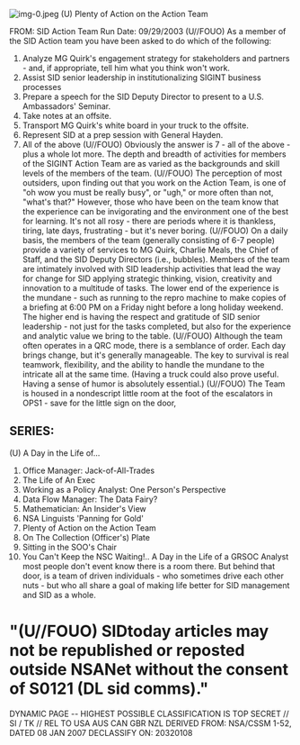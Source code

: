 ![img-0.jpeg](img-0.jpeg)
(U) Plenty of Action on the Action Team

FROM:
SID Action Team
Run Date: 09/29/2003
(U//FOUO) As a member of the SID Action team you have been asked to do which of the following:

1. Analyze MG Quirk's engagement strategy for stakeholders and partners - and, if appropriate, tell him what you think won't work.
2. Assist SID senior leadership in institutionalizing SIGINT business processes
3. Prepare a speech for the SID Deputy Director to present to a U.S. Ambassadors' Seminar.
4. Take notes at an offsite.
5. Transport MG Quirk's white board in your truck to the offsite.
6. Represent SID at a prep session with General Hayden.
7. All of the above
(U//FOUO) Obviously the answer is 7 - all of the above - plus a whole lot more. The depth and breadth of activities for members of the SIGINT Action Team are as varied as the backgrounds and skill levels of the members of the team.
(U//FOUO) The perception of most outsiders, upon finding out that you work on the Action Team, is one of "oh wow you must be really busy", or "ugh," or more often than not, "what's that?" However, those who have been on the team know that the experience can be invigorating and the environment one of the best for learning. It's not all rosy - there are periods where it is thankless, tiring, late days, frustrating - but it's never boring.
(U//FOUO) On a daily basis, the members of the team (generally consisting of 6-7 people) provide a variety of services to MG Quirk, Charlie Meals, the Chief of Staff, and the SID Deputy Directors (i.e., bubbles). Members of the team are intimately involved with SID leadership activities that lead the way for change for SID applying strategic thinking, vision, creativity and innovation to a multitude of tasks. The lower end of the experience is the mundane - such as running to the repro machine to make copies of a briefing at 6:00 PM on a Friday night before a long holiday weekend. The higher end is having the respect and gratitude of SID senior leadership - not just for the tasks completed, but also for the experience and analytic value we bring to the table.
(U//FOUO) Although the team often operates in a QRC mode, there is a semblance of order. Each day brings change, but it's generally manageable. The key to survival is real teamwork, flexibility, and the ability to handle the mundane to the intricate all at the same time. (Having a truck could also prove useful. Having a sense of humor is absolutely essential.)
(U//FOUO) The Team is housed in a nondescript little room at the foot of the escalators in OPS1 - save for the little sign on the door,

## SERIES:

(U) A Day in the Life of...

1. Office Manager: Jack-of-All-Trades
2. The Life of An Exec
3. Working as a Policy Analyst: One Person's Perspective
4. Data Flow Manager: The Data Fairy?
5. Mathematician: An Insider's View
6. NSA Linguists 'Panning for Gold'
7. Plenty of Action on the Action Team
8. On The Collection (Officer's) Plate
9. Sitting in the SOO's Chair
10. You Can't Keep the NSC Waiting!.. A Day in the Life of a GRSOC Analyst
most people don't event know there is a room there. But behind that door, is a team of driven individuals - who sometimes drive each other nuts - but who all share a goal of making life better for SID management and SID as a whole.

# "(U//FOUO) SIDtoday articles may not be republished or reposted outside NSANet without the consent of $\mathbf{S 0 1 2 1}$ (DL sid comms)." 

DYNAMIC PAGE -- HIGHEST POSSIBLE CLASSIFICATION IS TOP SECRET // SI / TK // REL TO USA AUS CAN GBR NZL DERIVED FROM: NSA/CSSM 1-52, DATED 08 JAN 2007 DECLASSIFY ON: 20320108
